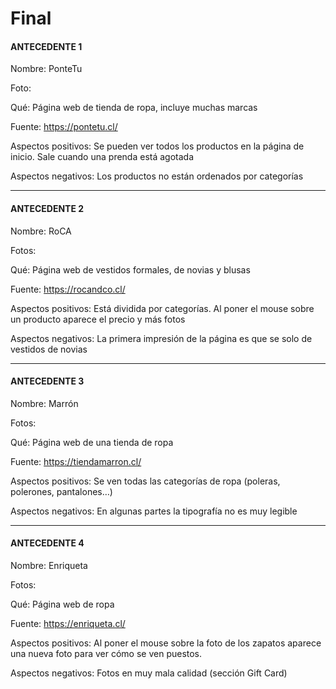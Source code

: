 # Final

#### ANTECEDENTE 1

Nombre: PonteTu

Foto:

Qué: Página web de tienda de ropa, incluye muchas marcas

Fuente: https://pontetu.cl/

Aspectos positivos: Se pueden ver todos los productos en la página de inicio. Sale cuando una prenda está agotada

Aspectos negativos: Los productos no están ordenados por categorías

- - - - - - - - - - 

#### ANTECEDENTE 2

Nombre: RoCA

Fotos:

Qué: Página web de vestidos formales, de novias y blusas

Fuente: https://rocandco.cl/

Aspectos positivos: Está dividida por categorías. Al poner el mouse sobre un producto aparece el precio y más fotos

Aspectos negativos: La primera impresión de la página es que se solo de vestidos de novias

- - - - - - - - - - 

#### ANTECEDENTE 3

Nombre: Marrón

Fotos:

Qué: Página web de una tienda de ropa

Fuente: https://tiendamarron.cl/

Aspectos positivos: Se ven todas las categorías de ropa (poleras, polerones, pantalones…)

Aspectos negativos: En algunas partes la tipografía no es muy legible

- - - - - - - - - - 

#### ANTECEDENTE 4

Nombre: Enriqueta

Fotos:

Qué: Página web de ropa

Fuente: https://enriqueta.cl/

Aspectos positivos: Al poner el mouse sobre la foto de los zapatos aparece una nueva foto para ver cómo se ven puestos. 

Aspectos negativos: Fotos en muy mala calidad (sección Gift Card)
